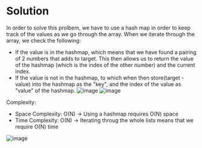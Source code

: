 
# Solution

In order to solve this prolbem, we have to use a hash map in order to keep track of the values as we go through the array. When we iterate through the array, we check the following:
- If the value is in the hashmap, which means that we have found a pairing of 2 numbers that adds to target. This then allows us to return the value of the hashmap (which is the index of the other number) and the current index. 
- If the value is not in the hashmap, to which when then store(target - value) into the hashmap as the "key", and the index of the value as "value" of the hashmap.
![image](https://github.com/user-attachments/assets/e6dcb551-68aa-484f-8770-95c6cee61690)
![image](https://github.com/user-attachments/assets/36b5a6b0-4a25-48e9-a2cd-0337c0d51e12)

Complexity:
- Space Complexity: O(N) -> Using a hashmap requires O(N) space
- Time Complexity: O(N) -> Iterating throug the whole lists means that we require O(N) time

![image](https://github.com/user-attachments/assets/add6018e-ef4d-4cc8-a4e8-0b21472a534b)
